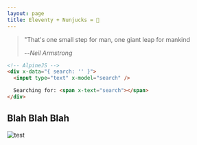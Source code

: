 ```yaml
---
layout: page
title: Eleventy + Nunjucks = 🤯
---
```


> "That's one small step for man, one giant leap for mankind
>
> --<cite>Neil Armstrong</cite>

```html
<!-- AlpineJS -->
<div x-data="{ search: '' }">
  <input type="text" x-model="search" />

  Searching for: <span x-text="search"></span>
</div>
```

## Blah Blah Blah

<img src="/assets/images/spacex/testing.jpeg" alt="test">
